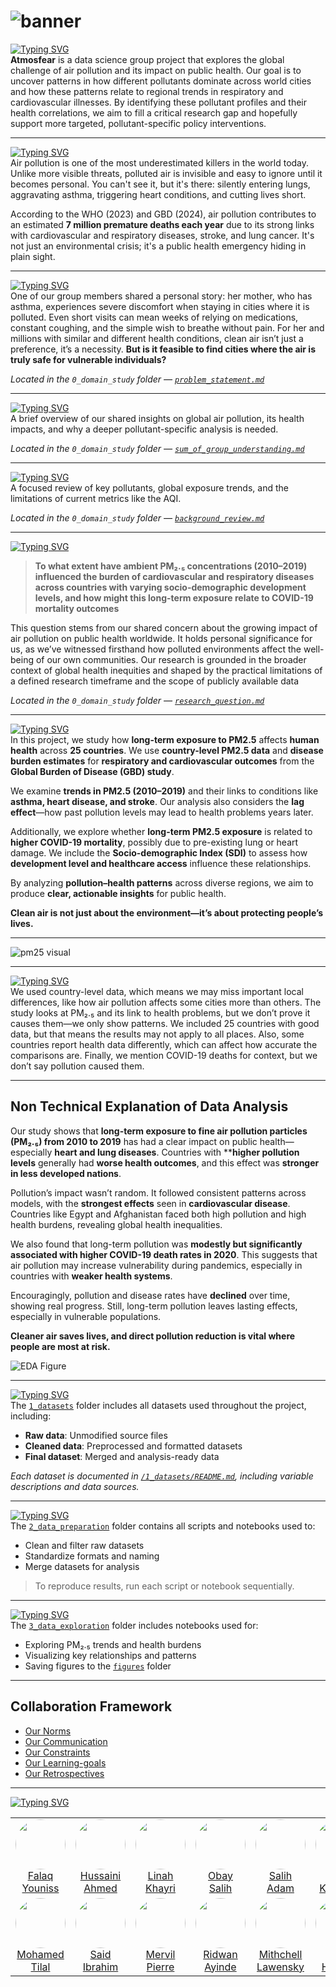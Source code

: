 <!-- markdownlint-disable MD013 -->

# ![banner](notes/images/banner2.png)

[![Typing SVG][badge-1]](https://git.io/typing-svg)  
**Atmosfear** is a data science group project that explores the global
challenge of air pollution and its impact on public health. Our goal is to
uncover patterns in how different pollutants dominate across world cities and
how these patterns relate to regional trends in respiratory and cardiovascular
illnesses. By identifying these pollutant profiles and their health
correlations, we aim to fill a critical research gap and hopefully support
more targeted, pollutant-specific policy interventions.

---

[![Typing SVG][badge-2]](https://git.io/typing-svg)  
Air pollution is one of the most underestimated killers in the world today.
Unlike more visible threats, polluted air is invisible and easy to ignore
until it becomes personal. You can't see it, but it's there: silently entering
lungs, aggravating asthma, triggering heart conditions, and cutting lives
short.

According to the WHO (2023) and GBD (2024), air pollution contributes to an
estimated **7 million premature deaths each year** due to its strong links
with cardiovascular and respiratory diseases, stroke, and lung cancer. It's
not just an environmental crisis; it's a public health emergency hiding in
plain sight.

---

[![Typing SVG][badge-3]](https://git.io/typing-svg)  
One of our group members shared a personal story: her mother, who has asthma,
experiences severe discomfort when staying in cities where it is polluted.
Even short visits can mean weeks of relying on medications, constant coughing,
and the simple wish to breathe without pain. For her and millions with
similar and different health conditions, clean air isn’t just a preference,
it’s a necessity.
**But is it feasible to find cities where the air is truly safe for
vulnerable individuals?**  

*Located in the `0_domain_study` folder — [`problem_statement.md`](0_domain_study/problem_statement.md)*

---

[![Typing SVG][badge-4]](https://git.io/typing-svg)  
A brief overview of our shared insights on global air pollution, its health
impacts, and why a deeper pollutant-specific analysis is needed.

*Located in the `0_domain_study` folder — [`sum_of_group_understanding.md`](0_domain_study/sum_of_group_understanding.md)*

---

[![Typing SVG][badge-5]](https://git.io/typing-svg)  
A focused review of key pollutants, global exposure trends, and the
limitations of current metrics like the AQI.

*Located in the `0_domain_study` folder — [`background_review.md`](0_domain_study/background_review.md)*

---

[![Typing SVG][badge-6]](https://git.io/typing-svg)  
>**To what extent have ambient PM₂.₅ concentrations (2010–2019) influenced the burden of cardiovascular and respiratory diseases across countries with varying socio-demographic development levels, and how might this long-term exposure relate to COVID-19 mortality outcomes**

 This question stems from our shared concern about the growing impact of air pollution on public health worldwide. It holds personal significance for us, as we’ve witnessed firsthand how polluted environments affect the well-being of our own communities. Our research is grounded in the broader context of global health inequities and shaped by the practical limitations of a defined research timeframe and the scope of publicly available data  

*Located in the `0_domain_study` folder — [`research_question.md`](0_domain_study/research_question.md)*

---

[![Typing SVG][badge-8]](https://git.io/typing-svg)  
In this project, we study how **long-term exposure to PM2.5** affects
**human health** across **25 countries**. We use **country-level PM2.5 data**
and **disease burden estimates** for **respiratory and cardiovascular outcomes**
from the **Global Burden of Disease (GBD) study**.

We examine **trends in PM2.5 (2010–2019)** and their links to conditions like
**asthma, heart disease, and stroke**. Our analysis also considers the
**lag effect**—how past pollution levels may lead to health problems years later.

Additionally, we explore whether **long-term PM2.5 exposure** is related to
**higher COVID-19 mortality**, possibly due to pre-existing lung or heart damage.
We include the **Socio-demographic Index (SDI)** to assess how
**development level and healthcare access** influence these relationships.

By analyzing **pollution–health patterns** across diverse regions, we aim to produce
**clear, actionable insights** for public health.  

**Clean air is not just about the environment—it’s about protecting people’s lives.**

---

![pm25 visual](3_data_exploration/figures/pm25_mean_visual.gif)

---

[![Typing SVG][badge-9]](https://git.io/typing-svg)  
We used country-level data, which means we may miss important local differences, like how air pollution affects some cities more than others. The study looks at PM₂.₅ and its link to health problems, but we don’t prove it causes them—we only show patterns. We included 25 countries with good data, but that means the results may not apply to all places. Also, some countries report health data differently, which can affect how accurate the comparisons are. Finally, we mention COVID-19 deaths for context, but we don’t say pollution caused them.

---

## Non Technical Explanation of Data Analysis

Our study shows that **long-term exposure to fine air pollution particles (PM₂.₅) from 2010 to 2019** has had a clear impact on public health—especially **heart and lung diseases**. Countries with ****higher pollution levels** generally had **worse health outcomes**, and this effect was **stronger in less developed nations**.

Pollution’s impact wasn’t random. It followed consistent patterns across models, with the **strongest effects** seen in **cardiovascular disease**. Countries like Egypt and Afghanistan faced both high pollution and high health burdens, revealing global health inequalities.

We also found that long-term pollution was **modestly but significantly associated with higher COVID-19 death rates in 2020**. This suggests that air pollution may increase vulnerability during pandemics, especially in countries with **weaker health systems**.

Encouragingly, pollution and disease rates have **declined** over time, showing real progress. Still, long-term pollution leaves lasting effects, especially in vulnerable populations.

**Cleaner air saves lives, and direct pollution reduction is vital where people are most at risk.**

![EDA Figure](C:/Users/saade/OneDrive/Desktop/CDSP/ET6-CDSP-group-09-repo/4_data_analysis/pm25_health_impact_analysis/figures/eda_figures/fig_05_pm25_vs_dalys_by_sdi.png)

---

[![Typing SVG][badge-10]](https://git.io/typing-svg)  
The [`1_datasets`](1_datasets) folder includes all datasets used throughout the project, including:

- **Raw data**: Unmodified source files  
- **Cleaned data**: Preprocessed and formatted datasets  
- **Final dataset**: Merged and analysis-ready data

*Each dataset is documented in [`/1_datasets/README.md`](1_datasets/README.md), including variable descriptions and data sources.*

---

[![Typing SVG][badge-11]](https://git.io/typing-svg)  
The [`2_data_preparation`](2_data_preparation/) folder contains all scripts and notebooks used to:

- Clean and filter raw datasets  
- Standardize formats and naming  
- Merge datasets for analysis

> To reproduce results, run each script or notebook sequentially.

---

[![Typing SVG][badge-12]](https://git.io/typing-svg)  
The [`3_data_exploration`](3_data_exploration/) folder includes notebooks used for:

- Exploring PM₂.₅ trends and health burdens  
- Visualizing key relationships and patterns  
- Saving figures to the [`figures`](3_data_exploration/figures_1) folder

---

## Collaboration Framework

- [Our Norms](https://github.com/MIT-Emerging-Talent/ET6-CDSP-group-09-repo/blob/main/collaboration/README.md)
- [Our Communication](https://github.com/MIT-Emerging-Talent/ET6-CDSP-group-09-repo/blob/main/collaboration/communication.md)
- [Our Constraints](https://github.com/MIT-Emerging-Talent/ET6-CDSP-group-09-repo/blob/main/collaboration/constraints.md)
- [Our Learning-goals](https://github.com/MIT-Emerging-Talent/ET6-CDSP-group-09-repo/blob/main/collaboration/learning_goals.md)
- [Our Retrospectives](https://github.com/MIT-Emerging-Talent/ET6-CDSP-group-09-repo/tree/main/collaboration/retrospectives)

---

[![Typing SVG][badge-7]](https://git.io/typing-svg)

<table>
  <tr>
    <td align="center">
      <img src="https://avatars.githubusercontent.com/u/189139604?s=88&v=4"
           width="80" height="80" style="border-radius: 50%; object-fit: cover;"><br>
      <a href="https://github.com/FalaqMajeed">Falaq Youniss</a>
    </td>
    <td align="center">
      <img src="https://avatars.githubusercontent.com/u/94265187?s=88&v=4"
           width="80" height="80" style="border-radius: 50%; object-fit: cover;"><br>
      <a href="https://github.com/Husayn01">Hussaini Ahmed</a>
    </td>
    <td align="center">
      <img src="https://avatars.githubusercontent.com/u/189241139?s=88&v=4"
           width="80" height="80" style="border-radius: 50%; object-fit: cover;"><br>
      <a href="https://github.com/linahKhayri">Linah Khayri</a>
    </td>
    <td align="center">
      <img src="https://avatars.githubusercontent.com/u/189270536?s=88&v=4"
           width="80" height="80" style="border-radius: 50%; object-fit: cover;"><br>
      <a href="https://github.com/ObayCipher">Obay Salih</a>
    </td>
    <td align="center">
      <img src="https://avatars.githubusercontent.com/u/189570008?s=88&v=4"
           width="80" height="80" style="border-radius: 50%; object-fit: cover;"><br>
      <a href="https://github.com/Adamx090">Salih Adam</a>
    </td>
    <td align="center">
      <img src="https://avatars.githubusercontent.com/u/189653861?s=88&v=4"
           width="80" height="80" style="border-radius: 50%; object-fit: cover;"><br>
      <a href="https://github.com/salihakalender">Saliha Kalender</a>
    </td>
  </tr>

  <tr>
    <td align="center">
      <img src="https://avatars.githubusercontent.com/u/189177670?v=4"
           width="80" height="80" style="border-radius: 50%; object-fit: cover;"><br>
      <a href="https://github.com/Mohamedmxz">Mohamed Tilal</a>
    </td>
    <td align="center">
      <img src="https://avatars.githubusercontent.com/u/124207510?v=4"
           width="80" height="80" style="border-radius: 50%; object-fit: cover;"><br>
      <a href="https://github.com/SiSaR-Pal">Said Ibrahim</a>
    </td>
    <td align="center">
      <img src="https://avatars.githubusercontent.com/u/189233851?v=4"
           width="80" height="80" style="border-radius: 50%; object-fit: cover;"><br>
      <a href="https://github.com/MPKenley">Mervil Pierre</a>
    </td>
    <td align="center">
      <img src="https://avatars.githubusercontent.com/u/189204630?v=4"
           width="80" height="80" style="border-radius: 50%; object-fit: cover;"><br>
      <a href="https://github.com/Ridwanayinde">Ridwan Ayinde</a>
    </td>
    <td align="center">
      <img src="https://avatars.githubusercontent.com/u/189637313?v=4"
           width="80" height="80" style="border-radius: 50%; object-fit: cover;"><br>
      <a href="https://github.com/Mithchell509">Mithchell Lawensky</a>
    </td>
    <td align="center">
      <img src="https://avatars.githubusercontent.com/u/189621210?v=4"
           width="80" height="80" style="border-radius: 50%; object-fit: cover;"><br>
      <a href="https://github.com/Safiya-hash">Safiya Hashimi</a>
    </td>
  </tr>
</table>

<!-- Badge URLs below -->

[badge-1]: https://readme-typing-svg.herokuapp.com?font=Fira+Code&weight=600&pause=1000&color=B6871ED2&width=435&lines=What+Is+Atmosfear%3F
[badge-2]: https://readme-typing-svg.herokuapp.com?font=Fira+Code&weight=600&pause=1000&color=B6871ED2&width=435&lines=Why+Air+Pollution
[badge-3]: https://readme-typing-svg.herokuapp.com?font=Fira+Code&weight=600&pause=1000&color=B6871ED2&width=435&lines=Problem+Statment
[badge-4]: https://readme-typing-svg.herokuapp.com?font=Fira+Code&weight=600&pause=1000&color=B6871ED2&width=435&lines=Summary+Of+Our+Group+Understanding+
[badge-5]: https://readme-typing-svg.herokuapp.com?font=Fira+Code&weight=600&pause=1000&color=B6871ED2&width=435&lines=Background+Review
[badge-6]: https://readme-typing-svg.herokuapp.com?font=Fira+Code&weight=600&pause=1000&color=B6871ED2&width=435&lines=Research+Question
[badge-7]: https://readme-typing-svg.herokuapp.com?font=Fira+Code&weight=600&pause=1000&color=B6871ED2&width=435&lines=Atmosfear+Team+Members
[badge-8]: https://readme-typing-svg.herokuapp.com?font=Fira+Code&weight=600&pause=1000&color=B6871ED2&width=435&lines=Non-Technical+Explanation+of+domain+Modeling
[badge-9]: https://readme-typing-svg.herokuapp.com?font=Fira+Code&weight=600&pause=1000&color=B6871ED2&width=435&lines=Limitations+of+Our+Model+Approach
[badge-10]: https://readme-typing-svg.herokuapp.com?font=Fira+Code&weight=600&pause=1000&color=B6871ED2&width=435&lines=Data+Overview
[badge-11]: https://readme-typing-svg.herokuapp.com?font=Fira+Code&weight=600&pause=1000&color=B6871ED2&width=435&lines=Data+Preparation
[badge-12]:https://readme-typing-svg.herokuapp.com?font=Fira+Code&weight=600&pause=1000&color=B6871ED2&width=435&lines=Data+Exploration
